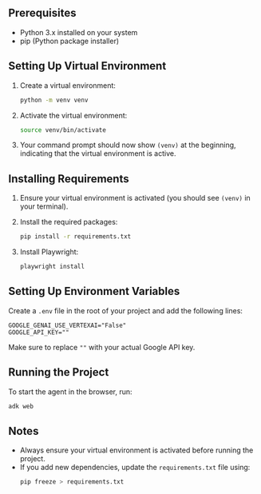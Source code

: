 ## Prerequisites

- Python 3.x installed on your system
- pip (Python package installer)

## Setting Up Virtual Environment

1. Create a virtual environment:
   ```bash
   python -m venv venv
   ```

2. Activate the virtual environment:
   ```bash
   source venv/bin/activate
   ```

3. Your command prompt should now show `(venv)` at the beginning, indicating that the virtual environment is active.

## Installing Requirements

1. Ensure your virtual environment is activated (you should see `(venv)` in your terminal).

2. Install the required packages:
   ```bash
   pip install -r requirements.txt
   ```

3. Install Playwright:
   ```bash
   playwright install
   ```

## Setting Up Environment Variables

Create a `.env` file in the root of your project and add the following lines:

```plaintext
GOOGLE_GENAI_USE_VERTEXAI="False"
GOOGLE_API_KEY=""
```

Make sure to replace `""` with your actual Google API key.

## Running the Project

To start the agent in the browser, run:
```bash
adk web
```

## Notes

- Always ensure your virtual environment is activated before running the project.
- If you add new dependencies, update the `requirements.txt` file using:
  ```bash
  pip freeze > requirements.txt
  ```